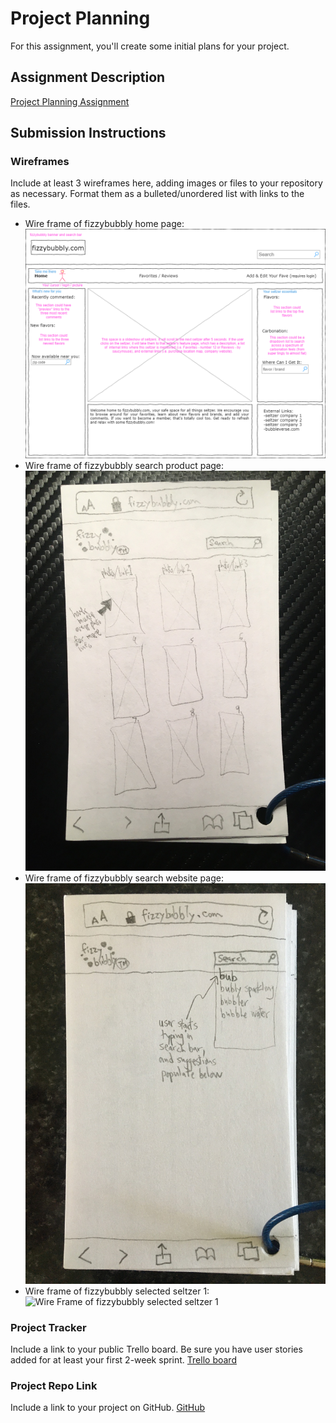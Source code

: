 # Project Planning
For this assignment, you'll create some initial plans for your project.

## Assignment Description
[Project Planning Assignment](https://education.launchcode.org/liftoff/modules/assignments/project-planning)

## Submission Instructions

### Wireframes

Include at least 3 wireframes here, adding images or files to your repository as necessary. Format them as a bulleted/unordered list with links to the files.
* Wire frame of fizzybubbly home page: ![Wire Frame of fizzybubbly home page](/P3-Project_Planning/wire%20frame%20of%20fizzybubbly%20-%2001%20home%20page.png)
* Wire frame of fizzybubbly search product page: ![Wire Frame of fizzybubbly search product page](/P3-Project_Planning/fizzybubbly%20search%20product%20page.jpg)
* Wire frame of fizzybubbly search website page: ![Wire Frame of fizzybubbly search website page](/P3-Project_Planning/fizzybubbly%20search%20website%20page.jpg)
* Wire frame of fizzybubbly selected seltzer 1: ![Wire Frame of fizzybubbly selected seltzer 1](/images/wire%20frame%20of%20fizzybubbly%20-%2004%20selected%20seltzer%201.png)

### Project Tracker

Include a link to your public Trello board. Be sure you have user stories added for at least your first 2-week sprint.
[Trello board](https://trello.com/b/bypjBxmR/epics-stories)

### Project Repo Link

Include a link to your project on GitHub.
[GitHub](https://github.com/LaunchCodeLiftoffProjects/fizzybubbly)
